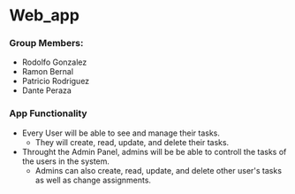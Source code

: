 # Web_app

### Group Members:
- Rodolfo Gonzalez
- Ramon Bernal
- Patricio Rodriguez
- Dante Peraza

### App Functionality
- Every User will be able to see and manage their tasks.
  - They will create, read, update, and delete their tasks.
- Throught the Admin Panel, admins will be be able to controll the tasks of the users in the system.
  - Admins can also create, read, update, and delete other user's tasks as well as change assignments.
